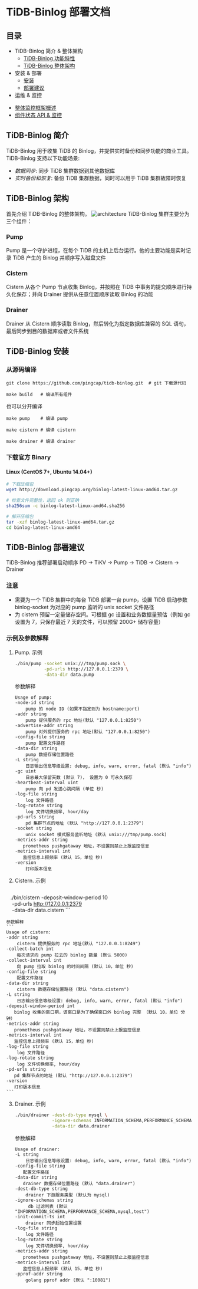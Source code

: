 # TiDB-Binlog 部署文档

## 目录

+ TiDB-Binlog 简介 & 整体架构
  - [TiDB-Binlog 功能特性](#tidb-binlog-简介)
  - [TiDB-Binlog 整体架构](#tidb-binlog-架构)
+ 安装 & 部署
  - [安装](#tidb-binlog-安装)
  - [部署建议](#tidb-binlog-部署建议)
+ 运维 & 监控
 - [整体监控框架概述](https://github.com/pingcap/docs-cn/blob/master/op-guide/monitor-overview.md)
 - [组件状态 API & 监控](./monitor.md)

## TiDB-Binlog 简介

TiDB-Binlog 用于收集 TiDB 的 Binlog，并提供实时备份和同步功能的商业工具。
TiDB-Binlog 支持以下功能场景:
 * *数据同步*:       同步 TiDB 集群数据到其他数据库
 * *实时备份和恢复*:  备份 TiDB 集群数据，同时可以用于 TiDB 集群故障时恢复

## TiDB-Binlog 架构

首先介绍 TiDB-Binlog 的整体架构。
![architecture](./architecture.jpeg)
TiDB-Binlog 集群主要分为三个组件：
### Pump 
Pump 是一个守护进程，在每个 TiDB 的主机上后台运行。他的主要功能是实时记录 TiDB 产生的 Binlog 并顺序写入磁盘文件

### Cistern
Cistern 从各个 Pump 节点收集 Binlog，并按照在 TiDB 中事务的提交顺序进行持久化保存；并向 Drainer 提供从任意位置顺序读取 Binlog 的功能

### Drainer
Drainer 从 Cistern 顺序读取 Binlog，然后转化为指定数据库兼容的 SQL 语句，最后同步到目的数据库或者文件系统


## TiDB-Binlog 安装

### 从源码编译
```
git clone https://github.com/pingcap/tidb-binlog.git  # git 下载源代码

make build   # 编译所有组件
```

也可以分开编译
```
make pump    # 编译 pump

make cistern # 编译 cistern

make drainer # 编译 drainer
```

### 下载官方 Binary

#### Linux (CentOS 7+, Ubuntu 14.04+)

```bash
# 下载压缩包
wget http://download.pingcap.org/binlog-latest-linux-amd64.tar.gz

# 检查文件完整性，返回 ok 则正确
sha256sum -c binlog-latest-linux-amd64.sha256

# 解开压缩包
tar -xzf binlog-latest-linux-amd64.tar.gz
cd binlog-latest-linux-amd64
```


## TiDB-Binlog 部署建议

TiDB-Binlog 推荐部署启动顺序  PD -> TiKV -> Pump -> TiDB -> Cistern -> Drainer

### 注意
* 需要为一个 TiDB 集群中的每台 TiDB 部署一台 pump，设置 TiDB 启动参数 binlog-socket 为对应的 pump 监听的 unix socket 文件路径
* 为 cistern 预留一定量储存空间。可根据 gc 设置和业务数据量预估（例如 gc 设置为 7，只保存最近 7 天的文件，可以预留 200G+ 储存容量）

### 示例及参数解释

1. Pump.
    示例
    ```bash
    ./bin/pump -socket unix:///tmp/pump.sock \
               -pd-urls http://127.0.0.1:2379 \
               -data-dir data.pump
    ```
    
    参数解释
    ```
    Usage of pump:
    -node-id string
        pump 的 node ID (如果不指定则为 hostname:port)
    -addr string
        pump 提供服务的 rpc 地址(默认 "127.0.0.1:8250")
    -advertise-addr string
        pump 对外提供服务的 rpc 地址(默认 "127.0.0.1:8250")
    -config-file string
        pump 配置文件路径
    -data-dir string
        pump 数据存储位置路径
    -L string
        日志输出信息等级设置: debug, info, warn, error, fatal (默认 "info")
    -gc uint
        日志最大保留天数 (默认 7)， 设置为 0 可永久保存
    -heartbeat-interval uint
        pump 向 pd 发送心跳间隔 (单位 秒)
    -log-file string
        log 文件路径
    -log-rotate string
        log 文件切换频率, hour/day
    -pd-urls string
        pd 集群节点的地址 (默认 "http://127.0.0.1:2379")
    -socket string
        unix socket 模式服务监听地址 (默认 unix:///tmp/pump.sock)
    -metrics-addr string
       prometheus pushgataway 地址，不设置则禁止上报监控信息
    -metrics-interval int
       监控信息上报频率 (默认 15，单位 秒)
    -version
        打印版本信息
    ```
    
2. Cistern.
    示例
    ```bash
    ./bin/cistern -deposit-window-period 10 \
                  -pd-urls http://127.0.0.1:2379 \
                  -data-dir data.cistern
    ```
    
    参数解释
    ```
    Usage of cistern:
    -addr string
        cistern 提供服务的 rpc 地址(默认 "127.0.0.1:8249")
    -collect-batch int
        每次请求向 pump 拉去的 binlog 数量 (默认 5000)
    -collect-interval int
        向 pump 拉取 binlog 的时间间隔 (默认 10，单位 秒)
    -config-file string
        配置文件路径
    -data-dir string
        cistern 数据存储位置路径 (默认 "data.cistern")
    -L string
        日志输出信息等级设置: debug, info, warn, error, fatal (默认 "info")
    -deposit-window-period int
       binlog 收集的窗口期，该窗口是为了确保窗口外 binlog 完整 （默认 10，单位 分钟）
    -metrics-addr string
       prometheus pushgataway 地址，不设置则禁止上报监控信息
    -metrics-interval int
       监控信息上报频率 (默认 15，单位 秒)
    -log-file string
        log 文件路径
    -log-rotate string
        log 文件切换频率, hour/day
    -pd-urls string
       pd 集群节点的地址 (默认 "http://127.0.0.1:2379")
    -version
       打印版本信息
    ```
3. Drainer.
    示例
    ```bash
    ./bin/drainer -dest-db-type mysql \
                  -ignore-schemas INFORMATION_SCHEMA,PERFORMANCE_SCHEMA,mysql \
                  -data-dir data.drainer 
    ```
    
    参数解释
    ```
    Usage of drainer:
    -L string
        日志输出信息等级设置: debug, info, warn, error, fatal (默认 "info")
    -config-file string
       配置文件路径
    -data-dir string
       drainer 数据存储位置路径 (默认 "data.drainer")
    -dest-db-type string
        drainer 下游服务类型 (默认为 mysql)
    -ignore-schemas string
         db 过滤列表 (默认 "INFORMATION_SCHEMA,PERFORMANCE_SCHEMA,mysql,test")
    -init-commit-ts int
        drainer 同步起始位置设置
    -log-file string
        log 文件路径
    -log-rotate string
        log 文件切换频率, hour/day
    -metrics-addr string
       prometheus pushgataway 地址，不设置则禁止上报监控信息
    -metrics-interval int
       监控信息上报频率 (默认 15，单位 秒)
    -pprof-addr string
        golang pprof addr (默认 ":10081")
    ```
